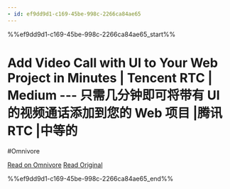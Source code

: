 ```yaml
---
- id: ef9dd9d1-c169-45be-998c-2266ca84ae65
---
```


%%ef9dd9d1-c169-45be-998c-2266ca84ae65_start%%
# Add Video Call with UI to Your Web Project in Minutes | Tencent RTC | Medium --- 只需几分钟即可将带有 UI 的视频通话添加到您的 Web 项目 |腾讯RTC |中等的
#Omnivore

[Read on Omnivore](https://omnivore.app/me/add-video-call-with-ui-to-your-web-project-in-minutes-tencent-rt-18b0471dd92)
[Read Original](https://trtc.medium.com/build-video-call-website-with-tencent-rtc-in-minutes-using-vue3-2e383494a96)


%%ef9dd9d1-c169-45be-998c-2266ca84ae65_end%%